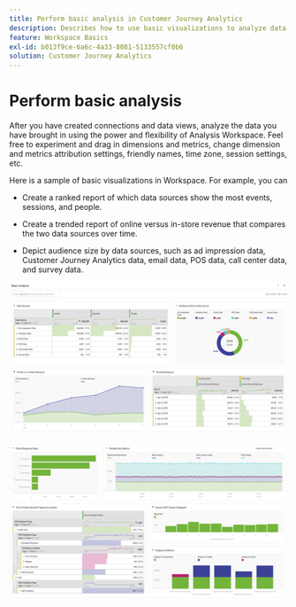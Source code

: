 ```yaml
---
title: Perform basic analysis in Customer Journey Analytics
description: Describes how to use basic visualizations to analyze data in Customer Journey Analytics
feature: Workspace Basics
exl-id: b013f9ce-6a6c-4a33-8081-5133557cf0b6
solution: Customer Journey Analytics
---
```

# Perform basic analysis

After you have created connections and data views, analyze the data you have brought in using the power and flexibility of Analysis Workspace. Feel free to experiment and drag in dimensions and metrics, change dimension and metrics attribution settings, friendly names, time zone, session settings, etc.

Here is a sample of basic visualizations in Workspace. For example, you can

* Create a ranked report of which data sources show the most events, sessions, and people.

* Create a trended report of online versus in-store revenue that compares the two data sources over time.

* Depict audience size by data sources, such as ad impression data, Customer Journey Analytics data, email data, POS data, call center data, and survey data.

 ![](assets/cja-basic-analysis.png)

 ![](assets/cja-basic-analysis2.png)
